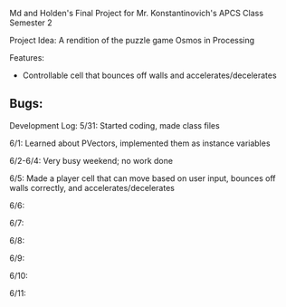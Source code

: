 Md and Holden's Final Project for Mr. Konstantinovich's APCS Class Semester 2

Project Idea: A rendition of the puzzle game Osmos in Processing

Features:
- Controllable cell that bounces off walls and accelerates/decelerates

Bugs:
-

Development Log:
5/31: Started coding, made class files

6/1: Learned about PVectors, implemented them as instance variables

6/2-6/4: Very busy weekend; no work done

6/5: Made a player cell that can move based on user input, bounces off walls correctly, and accelerates/decelerates

6/6:

6/7:

6/8:

6/9:

6/10:

6/11:
